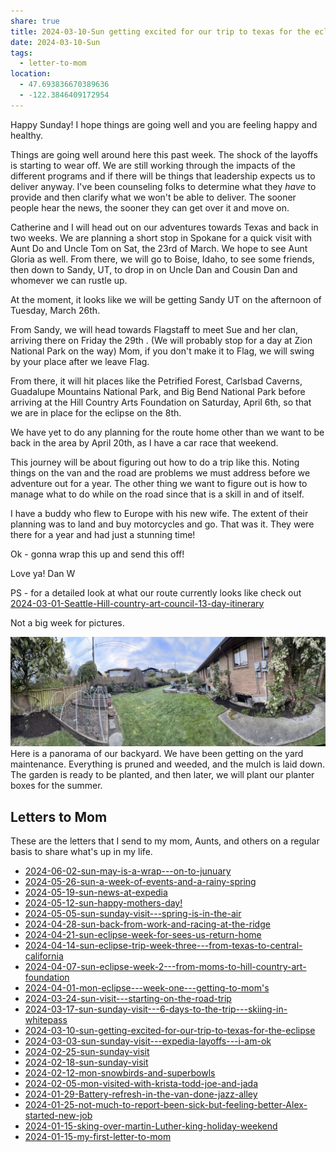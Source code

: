 ```yaml
---
share: true
title: 2024-03-10-Sun getting excited for our trip to texas for the eclipse
date: 2024-03-10-Sun
tags:
  - letter-to-mom
location:
  - 47.693836670389636
  - -122.3846409172954
---
```


Happy Sunday! I hope things are going well and you are feeling happy and healthy.   

Things are going well around here this past week.   The shock of the layoffs is starting to wear off. We are still working through the impacts of the different programs and if there will be things that leadership expects us to deliver anyway.    I've been counseling folks to determine what they _have_ to provide and then clarify what we won't be able to deliver.   The sooner people hear the news, the sooner they can get over it and move on.

Catherine and I will head out on our adventures towards Texas and back in two weeks.   We are planning a short stop in Spokane for a quick visit with Aunt Do and Uncle Tom on Sat, the 23rd of March. We hope to see Aunt Gloria as well.   From there, we will go to Boise, Idaho, to see some friends, then down to Sandy, UT, to drop in on Uncle Dan and Cousin Dan and whomever we can rustle up.  

At the moment, it looks like we will be getting Sandy UT on the afternoon of Tuesday, March 26th.  

From Sandy, we will head towards Flagstaff to meet Sue and her clan, arriving there on Friday the 29th .   (We will probably stop for a day at Zion National Park on the way)  Mom, if you don't make it to Flag, we will swing by your place after we leave Flag.  

From there, it will hit places like the Petrified Forest, Carlsbad Caverns, Guadalupe Mountains National Park, and Big Bend National Park before arriving at the Hill Country Arts Foundation on Saturday, April 6th, so that we are in place for the eclipse on the 8th.

We have yet to do any planning for the route home other than we want to be back in the area by April 20th, as I have a car race that weekend.

This journey will be about figuring out how to do a trip like this. Noting things on the van and the road are problems we must address before we adventure out for a year.   The other thing we want to figure out is how to manage what to do while on the road since that is a skill in and of itself.  

I have a buddy who flew to Europe with his new wife. The extent of their planning was to land and buy motorcycles and go. That was it. They were there for a year and had just a stunning time!


Ok - gonna wrap this up and send this off!

Love ya!
Dan W

PS - for a detailed look at what our route currently looks like check out [2024-03-01-Seattle-Hill-country-art-council-13-day-itinerary](../trip-reports/2024-eclipse-texas-roadtrip/2024-03-01-Seattle-Hill-country-art-council-13-day-itinerary.md)


Not a big week for pictures.

![C84E58C6-5BC5-4C65-B005-D21CB0E5B5C0_1_105_c](../attachments/C84E58C6-5BC5-4C65-B005-D21CB0E5B5C0_1_105_c.jpeg)
Here is a panorama of our backyard.   We have been getting on the yard maintenance.  Everything is pruned and weeded, and the mulch is laid down.  The garden is ready to be planted, and then later, we will plant our planter boxes for the summer.





## Letters to Mom
These are the letters that I send to my mom, Aunts, and others on a regular basis to share what's up in my life.
- [2024-06-02-sun-may-is-a-wrap---on-to-junuary](./2024-06-02-sun-may-is-a-wrap---on-to-junuary.md)
- [2024-05-26-sun-a-week-of-events-and-a-rainy-spring](./2024-05-26-sun-a-week-of-events-and-a-rainy-spring.md)
- [2024-05-19-sun-news-at-expedia](./2024-05-19-sun-news-at-expedia.md)
- [2024-05-12-sun-happy-mothers-day!](./2024-05-12-sun-happy-mothers-day!.md)
- [2024-05-05-sun-sunday-visit---spring-is-in-the-air](./2024-05-05-sun-sunday-visit---spring-is-in-the-air.md)
- [2024-04-28-sun-back-from-work-and-racing-at-the-ridge](./2024-04-28-sun-back-from-work-and-racing-at-the-ridge.md)
- [2024-04-21-sun-eclipse-week-for-sees-us-return-home](./2024-04-21-sun-eclipse-week-for-sees-us-return-home.md)
- [2024-04-14-sun-eclipse-trip-week-three---from-texas-to-central-california](./2024-04-14-sun-eclipse-trip-week-three---from-texas-to-central-california.md)
- [2024-04-07-sun-eclipse-week-2---from-moms-to-hill-country-art-foundation](./2024-04-07-sun-eclipse-week-2---from-moms-to-hill-country-art-foundation.md)
- [2024-04-01-mon-eclipse---week-one---getting-to-mom's](./2024-04-01-mon-eclipse---week-one---getting-to-mom's.md)
- [2024-03-24-sun-visit---starting-on-the-road-trip](./2024-03-24-sun-visit---starting-on-the-road-trip.md)
- [2024-03-17-sun-sunday-visit---6-days-to-the-trip---skiing-in-whitepass](./2024-03-17-sun-sunday-visit---6-days-to-the-trip---skiing-in-whitepass.md)
- [2024-03-10-sun-getting-excited-for-our-trip-to-texas-for-the-eclipse](2024-03-10-sun-getting-excited-for-our-trip-to-texas-for-the-eclipse.md)
- [2024-03-03-sun-sunday-visit---expedia-layoffs---i-am-ok](./2024-03-03-sun-sunday-visit---expedia-layoffs---i-am-ok.md)
- [2024-02-25-sun-sunday-visit](./2024-02-25-sun-sunday-visit.md)
- [2024-02-18-sun-sunday-visit](./2024-02-18-sun-sunday-visit.md)
- [2024-02-12-mon-snowbirds-and-superbowls](./2024-02-12-mon-snowbirds-and-superbowls.md)
- [2024-02-05-mon-visited-with-krista-todd-joe-and-jada](./2024-02-05-mon-visited-with-krista-todd-joe-and-jada.md)
- [2024-01-29-Battery-refresh-in-the-van-done-jazz-alley](./2024-01-29-Battery-refresh-in-the-van-done-jazz-alley.md)
- [2024-01-25-not-much-to-report-been-sick-but-feeling-better-Alex-started-new-job](./2024-01-25-not-much-to-report-been-sick-but-feeling-better-Alex-started-new-job.md)
- [2024-01-15-sking-over-martin-Luther-king-holiday-weekend](./2024-01-15-sking-over-martin-Luther-king-holiday-weekend.md)
- [2024-01-15-my-first-letter-to-mom](./2024-01-15-my-first-letter-to-mom.md)

